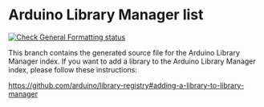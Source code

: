 # Arduino Library Manager list

[![Check General Formatting status](https://github.com/arduino/library-registry/actions/workflows/check-general-formatting-task.yml/badge.svg)](https://github.com/arduino/library-registry/actions/workflows/check-general-formatting-task.yml)

This branch contains the generated source file for the Arduino Library Manager index. If you want to add a library to
the Arduino Library Manager index, please follow these instructions:

https://github.com/arduino/library-registry#adding-a-library-to-library-manager
